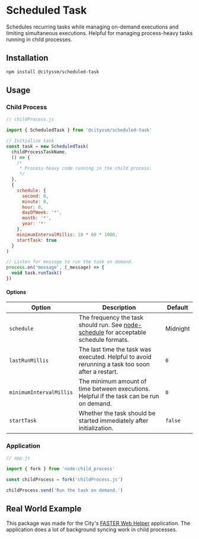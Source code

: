 # Scheduled Task

Schedules recurring tasks while managing on-demand executions and limiting simultaneous executions.
Helpful for managing process-heavy tasks running in child processes.

## Installation

```sh
npm install @cityssm/scheduled-task
```

## Usage

### Child Process

```javascript
// childProcess.js

import { ScheduledTask } from '@cityssm/scheduled-task'

// Initialize task
const task = new ScheduledTask(
  childProcessTaskName,
  () => {
    /*
     * Process-heavy code running in the child process.
     */
  },
  {
    schedule: {
      second: 0,
      minute: 0,
      hour: 0,
      dayOfWeek: '*',
      month: '*',
      year: '*'
    },
    minimumIntervalMillis: 10 * 60 * 1000,
    startTask: true
  }
)

// Listen for message to run the task on demand.
process.on('message', (_message) => {
  void task.runTask()
})
```

#### Options

| Option                  | Description                                                                                                                          | Default  |
| ----------------------- | ------------------------------------------------------------------------------------------------------------------------------------ | -------- |
| `schedule`              | The frequency the task should run. See [node-schedule](https://www.npmjs.com/package/node-schedule) for acceptable schedule formats. | Midnight |
| `lastRunMillis`         | The last time the task was executed. Helpful to avoid rerunning a task too soon after a restart.                                     | `0`      |
| `minimumIntervalMillis` | The minimum amount of time between executions. Helpful if the task can be run on demand.                                             | `0`      |
| `startTask`             | Whether the task should be started immediately after initialization.                                                                 | `false`  |

### Application

```javascript
// app.js

import { fork } from 'node:child_process'

const childProcess = fork('childProcess.js')

childProcess.send('Run the task on demand.')
```

## Real World Example

This package was made for the City's
[FASTER Web Helper](https://github.com/cityssm/faster-web-helper) application.
The application does a lot of background syncing work in child processes.
